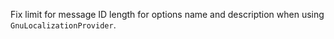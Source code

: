 Fix limit for message ID length for options name and description when using `GnuLocalizationProvider`.

